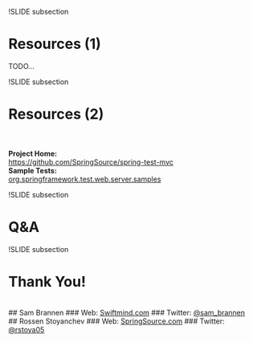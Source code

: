 
!SLIDE subsection
# Resources (1)

TODO...

!SLIDE subsection
# Resources (2)
<br><br>
__Project Home:__<br>
<a href="https://github.com/SpringSource/spring-test-mvc">https://github.com/SpringSource/spring-test-mvc</a>
<br>
__Sample Tests:__<br>
<a href="https://github.com/SpringSource/spring-test-mvc/tree/master/src/test/java/org/springframework/test/web/server/samples">org.springframework.test.web.server.samples</a>

!SLIDE subsection
# Q&A

!SLIDE subsection
# Thank You!
<br />
## Sam Brannen
### Web: <a href="http://www.swiftmind.com">Swiftmind.com</a>
### Twitter: <a href="http://twitter.com/sam_brannen">@sam_brannen</a>
<br />
## Rossen Stoyanchev
### Web: <a href="http://www.springsource.com">SpringSource.com</a>
### Twitter: <a href="http://twitter.com/rstoya05">@rstoya05</a>
